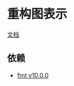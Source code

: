 # 重构图表示

[文档](/docs/index.md)

## 依赖

- [fmt v10.0.0](https://github.com/fmtlib/fmt/releases/tag/10.0.0)

